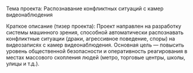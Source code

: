 Тема проекта:
Распознавание конфликтных ситуаций с камер видеонаблюдения

Краткое описание (тизер проекта):
Проект направлен на разработку системы машинного зрения, способной автоматически распознавать конфликтные ситуации (драки, агрессивное поведение, споры) на видеозаписях с камер видеонаблюдения. 
Основная цель — повысить уровень общественной безопасности и оперативность реагирования в местах массового скопления людей (метро, торговые центры, школы, улицы и т.д.).

